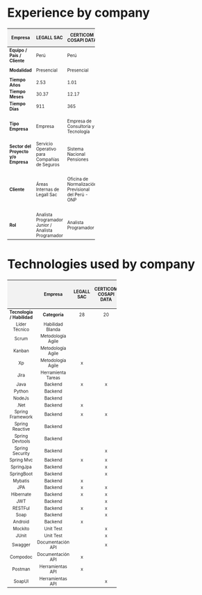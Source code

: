 # Experience by company

<table style="width: 40%; font-size: 10px; border-collapse: collapse;">
  <thead>
    <tr style="background-color: #f2f2f2;">
      <th>Empresa</th>
      <th>LEGALL SAC</th>
      <th>CERTICOM COSAPI DATA</th>
      <th>MINISTERIO DE SALUD DEL PERÚ</th>
      <th>BID / ACCEDE / MINISTERIO DE JUSTICIA</th>
      <th>INDRA</th>
      <th>NEXOS SOFTWARE</th>
      <th>IMAGEMAKER</th>
      <th>CONEXIA</th>
      <th>BNP CARDIF COLOMBIA</th>
      <th>Total</th>
    </tr>
  </thead>
  <tbody>
    <tr>
      <td><b>Equipo / País / Cliente</b></td>
      <td>Perú</td>
      <td>Perú</td>
      <td>Perú</td>
      <td>Perú</td>
      <td>Perú - Colombia</td>
      <td>Colombia - Mexico</td>
      <td>Chile</td>
      <td>Colombia - Argentina</td>
      <td>Colombia - Brasil - Mexico - Chile</td>
      <td>x</td>
    </tr>
    <tr>
      <td><b>Modalidad</b></td>
      <td>Presencial</td>
      <td>Presencial</td>
      <td>Presencial</td>
      <td>Presencial</td>
      <td>Presencial - Remoto</td>
      <td>Presencial - Remoto</td>
      <td>Remoto</td>
      <td>Remoto</td>
      <td>Remoto</td>
      <td>x</td>
    </tr>
    <tr>
      <td><b>Tiempo Años</b></td>
      <td>2.53</td>
      <td>1.01</td>
      <td>0.32</td>
      <td>0.68</td>
      <td>1.05</td>
      <td>0.54</td>
      <td>0.51</td>
      <td>0.40</td>
      <td>1.72</td>
      <td>8.77</td>
    </tr>
    <tr>
      <td><b>Tiempo Meses</b></td>
      <td>30.37</td>
      <td>12.17</td>
      <td>3.80</td>
      <td>8.17</td>
      <td>12.63</td>
      <td>6.53</td>
      <td>6.13</td>
      <td>4.83</td>
      <td>20.63</td>
      <td>105.27</td>
    </tr>
    <tr>
      <td><b>Tiempo Días</b></td>
      <td>911</td>
      <td>365</td>
      <td>114</td>
      <td>245</td>
      <td>379</td>
      <td>196</td>
      <td>184</td>
      <td>145</td>
      <td>619</td>
      <td>3158</td>
    </tr>
    <tr>
      <td><b>Tipo Empresa</b></td>
      <td>Empresa</td>
      <td>Empresa de Consultoría y Tecnología</td>
      <td>Ministerio</td>
      <td>Organización Financiera / Unidad Ejecutora / Ministerio</td>
      <td>Empresa Global de Consultoría y Tecnología</td>
      <td>Software Factory</td>
      <td>Consultora de Tecnología</td>
      <td>Compañía de Software</td>
      <td>Compañía de Seguros</td>
      <td>x</td>
    </tr>
    <tr>
      <td><b>Sector del Proyecto y/o Empresa</b></td>
      <td>Servicio Operativo para Compañías de Seguros</td>
      <td>Sistema Nacional Pensiones</td>
      <td>Sector Salud</td>
      <td>Sector Justicia</td>
      <td>Sector Energético</td>
      <td>Sector Telecomunicaciones</td>
      <td>Sector Financiero</td>
      <td>Sector Salud</td>
      <td>Sector Bancario Financiero</td>
      <td>x</td>
    </tr>
    <tr>
      <td><b>Cliente</b></td>
      <td>Áreas Internas de Legall Sac</td>
      <td>Oficina de Normalización Previsional del Perú - ONP</td>
      <td>Ministerio de Salud del Perú</td>
      <td>Banco Interamericano de Desarrollo / Unidad Ejecutora del Ministerio de Justicia del Perú</td>
      <td>Enel Perú y Enel Colombia</td>
      <td>Claro Colombia</td>
      <td>Banco Santander Chile</td>
      <td>CONEXIA</td>
      <td>Áreas Internas de BNP CARDIF en diferentes países</td>
      <td>x</td>
    </tr>
    <tr>
      <td><b>Rol</b></td>
      <td>Analista Programador Junior / Analista Programador</td>
      <td>Analista Programador</td>
      <td>Consultor Desarrollo de Software</td>
      <td>Consultor Desarrollo Software</td>
      <td>Analista Programador</td>
      <td>Analista de Desarrollo</td>
      <td>Software Developer</td>
      <td>Java Developer Senior Advanced</td>
      <td>Java Desenvolvedor Senior III</td>
      <td>x</td>
    </tr>
  </tbody>
</table>


# Technologies used by company
<table style="width: 50%; font-size: 10px; border-collapse: collapse; text-align: center;">
  <thead>
    <tr style="background-color: #f2f2f2;">
      <th></th>
      <th>Empresa</th>
      <th>LEGALL SAC</th>
      <th>CERTICOM COSAPI DATA</th>
      <th>MINISTERIO DE SALUD DEL PERÚ</th>
      <th>BID / ACCEDE / MINISTERIO DE JUSTICIA</th>
      <th>INDRA</th>
      <th>NEXOS SOFTWARE</th>
      <th>IMAGEMAKER</th>
      <th>CONEXIA</th>
      <th>BNP CARDIF COLOMBIA</th>
      <th>Total</th>
    </tr>
  </thead>
  <tbody>
    <tr>
      <td><b>Tecnología / Habilidad</b></td>
      <td><b>Categoría</b></td>
      <td>28</td>
      <td>20</td>
      <td>9</td>
      <td>21</td>
      <td>25</td>
      <td>27</td>
      <td>21</td>
      <td>23</td>
      <td>17</td>
      <td><b>Cantidad</b></td>
    </tr>
    <tr>
      <td>Líder Técnico</td>
      <td>Habilidad Blanda</td>
      <td></td>
      <td></td>
      <td></td>
      <td></td>
      <td>x</td>
      <td>x</td>
      <td></td>
      <td></td>
      <td>2</td>
    </tr>
    <tr>
      <td>Scrum</td>
      <td>Metodología Agile</td>
      <td></td>
      <td></td>
      <td></td>
      <td>x</td>
      <td>x</td>
      <td>x</td>
      <td></td>
      <td>4</td>
    </tr>
    <tr>
      <td>Kanban</td>
      <td>Metodología Agile</td>
      <td></td>
      <td></td>
      <td></td>
      <td>x</td>
      <td></td>
      <td></td>
      <td>1</td>
    </tr>
    <tr>
      <td>Xp</td>
      <td>Metodología Agile</td>
      <td>x</td>
      <td></td>
      <td></td>
      <td></td>
      <td></td>
      <td></td>
      <td>1</td>
    </tr>
    <tr>
      <td>Jira</td>
      <td>Herramienta Tareas</td>
      <td></td>
      <td></td>
      <td></td>
      <td>x</td>
      <td>x</td>
      <td>x</td>
      <td>3</td>
    </tr>
    <tr>
      <td>Java</td>
      <td>Backend</td>
      <td>x</td>
      <td>x</td>
      <td>x</td>
      <td>x</td>
      <td>x</td>
      <td>x</td>
      <td>9</td>
    </tr>
    <tr>
      <td>Python</td>
      <td>Backend</td>
      <td></td>
      <td></td>
      <td></td>
      <td>x</td>
      <td></td>
      <td>x</td>
      <td>2</td>
    </tr>
    <tr>
      <td>NodeJs</td>
      <td>Backend</td>
      <td></td>
      <td></td>
      <td></td>
      <td>x</td>
      <td></td>
      <td></td>
      <td>1</td>
    </tr>
    <tr>
      <td>.Net</td>
      <td>Backend</td>
      <td>x</td>
      <td></td>
      <td></td>
      <td></td>
      <td></td>
      <td></td>
      <td>1</td>
    </tr>
    <tr>
      <td>Spring Framework</td>
      <td>Backend</td>
      <td>x</td>
      <td>x</td>
      <td>x</td>
      <td>x</td>
      <td>x</td>
      <td>x</td>
      <td>8</td>
    </tr>
    <tr>
      <td>Spring Reactive</td>
      <td>Backend</td>
      <td></td>
      <td></td>
      <td></td>
      <td>x</td>
      <td></td>
      <td>1</td>
    </tr>
    <tr>
      <td>Spring Devtools</td>
      <td>Backend</td>
      <td></td>
      <td></td>
      <td></td>
      <td>x</td>
      <td>1</td>
    </tr>
    <tr>
      <td>Spring Security</td>
      <td>Backend</td>
      <td></td>
      <td>x</td>
      <td></td>
      <td>x</td>
      <td>2</td>
    </tr>
    <tr>
      <td>Spring Mvc</td>
      <td>Backend</td>
      <td>x</td>
      <td>x</td>
      <td></td>
      <td>x</td>
      <td>3</td>
    </tr>
    <tr>
      <td>SpringJpa</td>
      <td>Backend</td>
      <td></td>
      <td>x</td>
      <td></td>
      <td>x</td>
      <td>1</td>
    </tr>
    <tr>
      <td>SpringBoot</td>
      <td>Backend</td>
      <td></td>
      <td>x</td>
      <td>x</td>
      <td>x</td>
      <td>x</td>
      <td>5</td>
    </tr>
    <tr>
      <td>Mybatis</td>
      <td>Backend</td>
      <td>x</td>
      <td></td>
      <td></td>
      <td>x</td>
      <td>1</td>
    </tr>
    <tr>
      <td>JPA</td>
      <td>Backend</td>
      <td>x</td>
      <td>x</td>
      <td></td>
      <td>x</td>
      <td>x</td>
      <td>5</td>
    </tr>
    <tr>
      <td>Hibernate</td>
      <td>Backend</td>
      <td>x</td>
      <td>x</td>
      <td></td>
      <td>x</td>
      <td>4</td>
    </tr>
    <tr>
      <td>JWT</td>
      <td>Backend</td>
      <td></td>
      <td>x</td>
      <td>x</td>
      <td>x</td>
      <td>3</td>
    </tr>
    <tr>
      <td>RESTFul</td>
      <td>Backend</td>
      <td>x</td>
      <td>x</td>
      <td>x</td>
      <td>x</td>
      <td>4</td>
    </tr>
    <tr>
      <td>Soap</td>
      <td>Backend</td>
      <td></td>
      <td>x</td>
      <td></td>
      <td>x</td>
      <td>1</td>
    </tr>
    <tr>
      <td>Android</td>
      <td>Backend</td>
      <td>x</td>
      <td></td>
      <td></td>
      <td></td>
      <td>1</td>
    </tr>
    <tr>
      <td>Mockito</td>
      <td>Unit Test</td>
      <td></td>
      <td>x</td>
      <td></td>
      <td>x</td>
      <td>2</td>
    </tr>
    <tr>
      <td>JUnit</td>
      <td>Unit Test</td>
      <td></td>
      <td>x</td>
      <td></td>
      <td>x</td>
      <td>2</td>
    </tr>
    <tr>
      <td>Swagger</td>
      <td>Documentación API</td>
      <td></td>
      <td>x</td>
      <td>x</td>
      <td>x</td>
      <td>3</td>
    </tr>
    <tr>
      <td>Compodoc</td>
      <td>Documentación API</td>
      <td>x</td>
      <td></td>
      <td></td>
      <td>1</td>
    </tr>
    <tr>
      <td>Postman</td>
      <td>Herramientas API</td>
      <td>x</td>
      <td></td>
      <td>x</td>
      <td>x</td>
      <td>x</td>
      <td>5</td>
    </tr>
    <tr>
      <td>SoapUI</td>
      <td>Herramientas API</td>
      <td></td>
      <td>x</td>
      <td>x</td>
      <td>2</td>
    </tr>
  </tbody>
</table>

